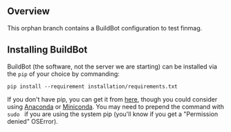 Overview
--------

This orphan branch contains a BuildBot configuration to test finmag.

Installing BuildBot
-------------------

BuildBot (the software, not the server we are starting) can be installed via
the `pip` of your choice by commanding:

    pip install --requirement installation/requirements.txt

If you don't have pip, you can get it from
[here](https://pypi.python.org/pypi/pip/), though you could consider using
[Anaconda](https://www.continuum.io/downloads) or
[Miniconda](http://conda.pydata.org/miniconda.html). You may need to prepend
the command with `sudo ` if you are using the system pip (you'll know if you
get a "Permission denied" OSError).
